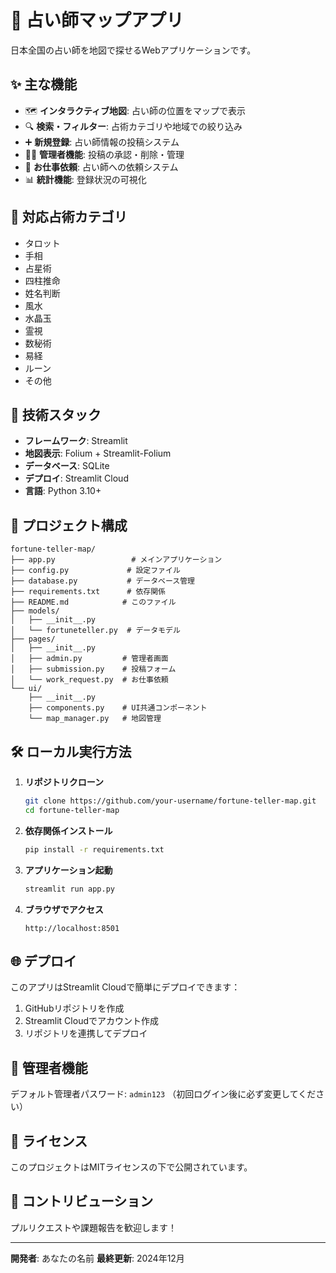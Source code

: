 # 🔮 占い師マップアプリ

日本全国の占い師を地図で探せるWebアプリケーションです。

## ✨ 主な機能

- 🗺️ **インタラクティブ地図**: 占い師の位置をマップで表示
- 🔍 **検索・フィルター**: 占術カテゴリや地域での絞り込み
- ➕ **新規登録**: 占い師情報の投稿システム
- 👨‍💼 **管理者機能**: 投稿の承認・削除・管理
- 💼 **お仕事依頼**: 占い師への依頼システム
- 📊 **統計機能**: 登録状況の可視化

## 🎴 対応占術カテゴリ

- タロット
- 手相
- 占星術
- 四柱推命
- 姓名判断
- 風水
- 水晶玉
- 霊視
- 数秘術
- 易経
- ルーン
- その他

## 🚀 技術スタック

- **フレームワーク**: Streamlit
- **地図表示**: Folium + Streamlit-Folium
- **データベース**: SQLite
- **デプロイ**: Streamlit Cloud
- **言語**: Python 3.10+

## 📁 プロジェクト構成

```
fortune-teller-map/
├── app.py                 # メインアプリケーション
├── config.py             # 設定ファイル
├── database.py           # データベース管理
├── requirements.txt      # 依存関係
├── README.md            # このファイル
├── models/
│   ├── __init__.py
│   └── fortuneteller.py  # データモデル
├── pages/
│   ├── __init__.py
│   ├── admin.py         # 管理者画面
│   ├── submission.py    # 投稿フォーム
│   └── work_request.py  # お仕事依頼
└── ui/
    ├── __init__.py
    ├── components.py    # UI共通コンポーネント
    └── map_manager.py   # 地図管理
```

## 🛠️ ローカル実行方法

1. **リポジトリクローン**
   ```bash
   git clone https://github.com/your-username/fortune-teller-map.git
   cd fortune-teller-map
   ```

2. **依存関係インストール**
   ```bash
   pip install -r requirements.txt
   ```

3. **アプリケーション起動**
   ```bash
   streamlit run app.py
   ```

4. **ブラウザでアクセス**
   ```
   http://localhost:8501
   ```

## 🌐 デプロイ

このアプリはStreamlit Cloudで簡単にデプロイできます：

1. GitHubリポジトリを作成
2. Streamlit Cloudでアカウント作成
3. リポジトリを連携してデプロイ

## 🔐 管理者機能

デフォルト管理者パスワード: `admin123`
（初回ログイン後に必ず変更してください）

## 📝 ライセンス

このプロジェクトはMITライセンスの下で公開されています。

## 🤝 コントリビューション

プルリクエストや課題報告を歓迎します！

---

**開発者**: あなたの名前
**最終更新**: 2024年12月